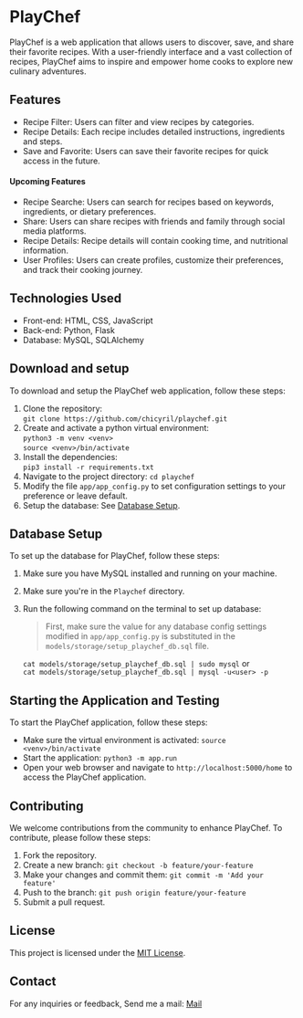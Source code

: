 # PlayChef

PlayChef is a web application that allows users to
discover, save, and share their favorite recipes.
With a user-friendly interface and a vast collection
of recipes, PlayChef aims to inspire and empower home
cooks to explore new culinary adventures.

## Features

- Recipe Filter: Users can filter and view recipes by
  categories.
- Recipe Details: Each recipe includes detailed instructions,
  ingredients and steps.
- Save and Favorite: Users can save their favorite recipes for
  quick access in the future.

#### Upcoming Features

- Recipe Searche: Users can search for recipes based on
  keywords, ingredients, or dietary preferences.
- Share: Users can share recipes with friends and family
  through social media platforms.
- Recipe Details: Recipe details will contain cooking 
  time, and nutritional information.
- User Profiles: Users can create profiles, customize their
  preferences, and track their cooking journey.

## Technologies Used

- Front-end: HTML, CSS, JavaScript
- Back-end: Python, Flask
- Database: MySQL, SQLAlchemy

## Download and setup

To download and setup the PlayChef web application, follow
these steps:

1. Clone the repository:  
   `git clone https://github.com/chicyril/playchef.git`
2. Create and activate a python virtual environment:  
   `python3 -m venv <venv>`  
   `source <venv>/bin/activate`
3. Install the dependencies:  
   `pip3 install -r requirements.txt`
4. Navigate to the project directory: `cd playchef`
5. Modify the file `app/app_config.py` to set
   configuration settings to your preference or leave
   default.
6. Setup the database: See [Database Setup](#database-setup).

## Database Setup

To set up the database for PlayChef, follow these steps:

1. Make sure you have MySQL installed and running on
   your machine.
2. Make sure you're in the `Playchef` directory.
3. Run the following command on the terminal to set up
   database:
   > First, make sure the value for any database config settings modified in `app/app_config.py` is substituted in the `models/storage/setup_playchef_db.sql` file.

    `cat models/storage/setup_playchef_db.sql | sudo mysql` or  
    `cat models/storage/setup_playchef_db.sql | mysql -u<user> -p`

## Starting the Application and Testing

To start the PlayChef application, follow these steps:

- Make sure the virtual environment is activated:
  `source <venv>/bin/activate`
- Start the application: `python3 -m app.run`
- Open your web browser and navigate to `http://localhost:5000/home` to access the PlayChef application.

## Contributing

We welcome contributions from the community to enhance PlayChef. To contribute, please follow these steps:

1. Fork the repository.
2. Create a new branch:
  `git checkout -b feature/your-feature`  
3. Make your changes and commit them:
  `git commit -m 'Add your feature'`
4. Push to the branch: `git push origin feature/your-feature`
5. Submit a pull request.

## License

This project is licensed under the [MIT License](LICENSE).

## Contact

For any inquiries or feedback, Send me a mail: [Mail](mailto:cyrildaniels20@gmail.com)
